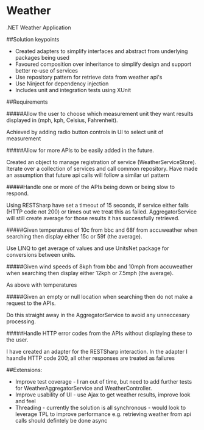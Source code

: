 # Weather
.NET Weather Application

##Solution keypoints
- Created adapters to simplify interfaces and abstract from underlying packages being used
- Favoured composition over inheritance to simplify design and support better re-use of services
- Use repository pattern for retrieve data from weather api's
- Use Ninject for dependency injection
- Includes unit and integration tests using XUnit

##Requirements

#####Allow the user to choose which measurement unit they want results displayed in (mph, kph, Celsius, Fahrenheit).

Achieved by adding radio button controls in UI to select unit of measurement

#####Allow for more APIs to be easily added in the future.

Created an object to manage registration of service (WeatherServiceStore). Iterate over a collection of services and call common repository. Have made an assumption that future api calls will follow a similar url pattern 

#####Handle one or more of the APIs being down or being slow to respond.

Using RESTSharp have set a timeout of 15 seconds, if service either fails (HTTP code not 200) or times out we treat this as failed. AggregatorService will still create average for those results it has successfully retrieved.

#####Given temperatures of 10c from bbc and 68f from accuweather when searching then display either 15c or 59f (the average).

Use LINQ to get average of values and use UnitsNet package for conversions between units. 

#####Given wind speeds of 8kph from bbc and 10mph from accuweather when searching then display either 12kph or 7.5mph (the average).

As above with temperatures

#####Given an empty or null location when searching then do not make a request to the APIs.

Do this straight away in the AggregatorService to avoid any unneccesary processing.

#####Handle HTTP error codes from the APIs without displaying these to the user.

I have created an adapter for the RESTSharp interaction. In the adapter I haandle HTTP code 200, all other responses are treated as failures


##Extensions:

- Improve test coverage - I ran out of time, but need to add further tests for WeatherAggregatorService and WeatherController.
- Improve usability of UI - use Ajax to get weather results, improve look and feel
- Threading - currently the solution is all synchronous - would look to leverage TPL to improve performance e.g. retrieving weather from api calls should defintely be done async

